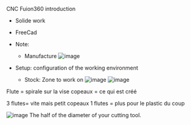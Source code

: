 
CNC Fuion360 introduction

- Solide work
- FreeCad


- Note:
  - Manufacture
![image](https://user-images.githubusercontent.com/20149493/234590310-8ff791b1-36c1-498b-a8e0-4410866e0acf.png)


- Setup: configuration of the working environment
  - Stock: Zone to work on
![image](https://user-images.githubusercontent.com/20149493/234594086-81b790b0-a3d9-41b4-a1d4-aff63d2cca0e.png)
![image](https://user-images.githubusercontent.com/20149493/234595103-da5c2f44-d43e-4637-adab-2a25977f9823.png)


Flute  = spirale sur la vise
copeaux = ce qui est créé

3 flutes= vite mais petit copeaux
1 flutes = plus pour le plastic du coup

![image](https://user-images.githubusercontent.com/20149493/234598112-1adf0b96-3743-45a6-8f85-e29ae352451f.png)
The half of the diameter of your cutting tool.


